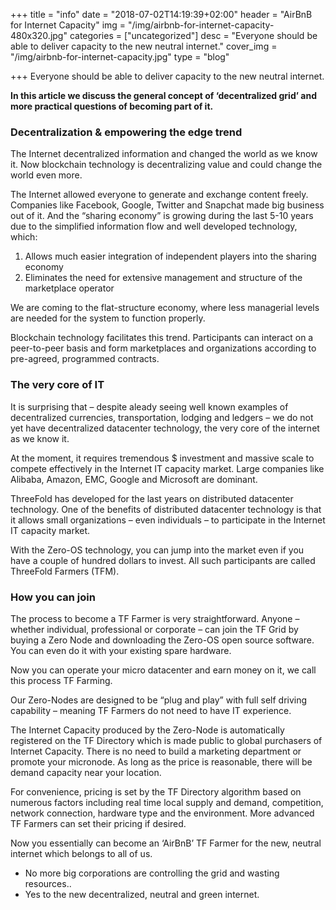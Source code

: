 +++
title = "info"
date = "2018-07-02T14:19:39+02:00"
header = "AirBnB for Internet Capacity"
img = "/img/airbnb-for-internet-capacity-480x320.jpg"
categories = ["uncategorized"]
desc = "Everyone should be able to deliver capacity to the new neutral internet."
cover_img = "/img/airbnb-for-internet-capacity.jpg"
type = "blog"

+++
Everyone should be able to deliver capacity to the new neutral internet.

**In this article we discuss the general concept of ‘decentralized grid’ and more practical questions of becoming part of it.**

### Decentralization &amp; empowering the edge trend

The Internet decentralized information and changed the world as we know it. Now blockchain technology is decentralizing value and could change the world even more.

The Internet allowed everyone to generate and exchange content freely. Companies like Facebook, Google, Twitter and Snapchat made big business out of it. And the “sharing economy” is growing during the last 5-10 years due to the simplified information flow and well developed technology, which:

1. Allows much easier integration of independent players into the sharing economy
2. Eliminates the need for extensive management and structure of the marketplace operator

We are coming to the flat-structure economy, where less managerial levels are needed for the system to function properly.

Blockchain technology facilitates this trend. Participants can interact on a peer-to-peer basis and form marketplaces and organizations according to pre-agreed, programmed contracts.

### The very core of IT

It is surprising that – despite aleady seeing well known examples of decentralized currencies, transportation, lodging and ledgers – we do not yet have decentralized datacenter technology, the very core of the internet as we know it.

At the moment, it requires tremendous $ investment and massive scale to compete effectively in the Internet IT capacity market. Large companies like Alibaba, Amazon, EMC, Google and Microsoft are dominant.

ThreeFold has developed for the last years on distributed datacenter technology. One of the benefits of distributed datacenter technology is that it allows small organizations – even individuals – to participate in the Internet IT capacity market.

With the Zero-OS technology, you can jump into the market even if you have a couple of hundred dollars to invest. All such participants are called ThreeFold Farmers (TFM).

### How you can join

The process to become a TF Farmer is very straightforward. Anyone – whether individual, professional or corporate – can join the TF Grid by buying a Zero Node and downloading the Zero-OS open source software. You can even do it with your existing spare hardware.

Now you can operate your micro datacenter and earn money on it, we call this process TF Farming.

Our Zero-Nodes are designed to be “plug and play” with full self driving capability – meaning TF Farmers do not need to have IT experience.

The Internet Capacity produced by the Zero-Node is automatically registered on the TF Directory which is made public to global purchasers of Internet Capacity. There is no need to build a marketing department or promote your micronode. As long as the price is reasonable, there will be demand capacity near your location.

For convenience, pricing is set by the TF Directory algorithm based on numerous factors including real time local supply and demand, competition, network connection, hardware type and the environment. More advanced TF Farmers can set their pricing if desired.

Now you essentially can become an ‘AirBnB’ TF Farmer for the new, neutral internet which belongs to all of us.

* No more big corporations are controlling the grid and wasting resources..
* Yes to the new decentralized, neutral and green internet.
